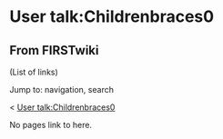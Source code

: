 # User talk:Childrenbraces0

## From FIRSTwiki

(List of links)

Jump to: navigation, search

< [User talk:Childrenbraces0](/index.php?title=User_talk:Childrenbraces0&redirect=no "User talk:Childrenbraces0")

No pages link to here.
